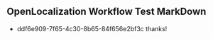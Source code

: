 ## OpenLocalization Workflow Test MarkDown
* ddf6e909-7f65-4c30-8b65-84f656e2bf3c thanks!

<!--HONumber=Aug16_HO1-->


